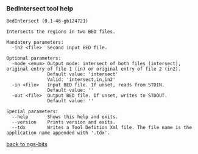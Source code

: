 ### BedIntersect tool help
	BedIntersect (0.1-46-gb124721)
	
	Intersects the regions in two BED files.
	
	Mandatory parameters:
	  -in2 <file>  Second input BED file.
	
	Optional parameters:
	  -mode <enum> Output mode: intersect of both files (intersect), original entry of file 1 (in) or original entry of file 2 (in2).
	               Default value: 'intersect'
	               Valid: 'intersect,in,in2'
	  -in <file>   Input BED file. If unset, reads from STDIN.
	               Default value: ''
	  -out <file>  Output BED file. If unset, writes to STDOUT.
	               Default value: ''
	
	Special parameters:
	  --help       Shows this help and exits.
	  --version    Prints version and exits.
	  --tdx        Writes a Tool Defition Xml file. The file name is the application name appended with '.tdx'.
	
[back to ngs-bits](https://github.com/marc-sturm/ngs-bits)